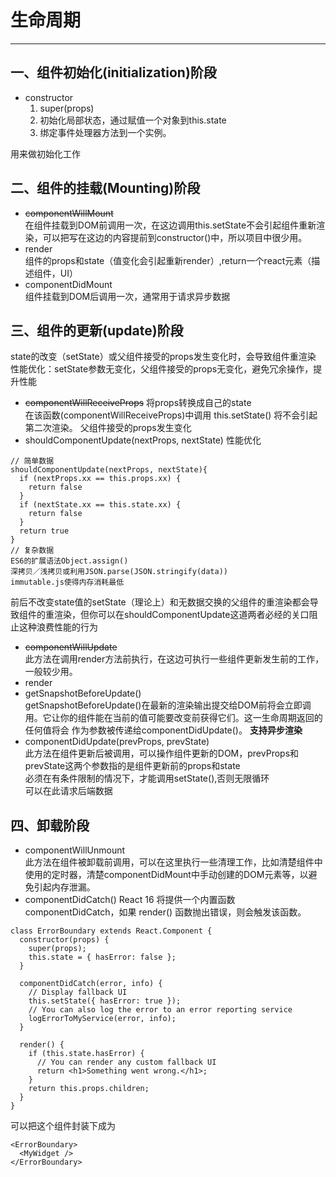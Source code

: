 
# 生命周期
---
## 一、组件初始化(initialization)阶段
- constructor
  1. super(props)  
  2. 初始化局部状态，通过赋值一个对象到this.state
  3. 绑定事件处理器方法到一个实例。  

用来做初始化工作
## 二、组件的挂载(Mounting)阶段
- ~~componentWillMount~~  
在组件挂载到DOM前调用一次，在这边调用this.setState不会引起组件重新渲染，可以把写在这边的内容提前到constructor()中，所以项目中很少用。
- render  
组件的props和state（值变化会引起重新render）,return一个react元素（描述组件，UI）
- componentDidMount  
组件挂载到DOM后调用一次，通常用于请求异步数据
## 三、组件的更新(update)阶段
state的改变（setState）或父组件接受的props发生变化时，会导致组件重渲染  
性能优化：setState参数无变化，父组件接受的props无变化，避免冗余操作，提升性能
- ~~componentWillReceiveProps~~  将props转换成自己的state  
在该函数(componentWillReceiveProps)中调用 this.setState() 将不会引起第二次渲染。
父组件接受的props发生变化
- shouldComponentUpdate(nextProps, nextState) 性能优化
```
// 简单数据
shouldComponentUpdate(nextProps, nextState){
  if (nextProps.xx == this.props.xx) {
    return false
  }
  if (nextState.xx == this.state.xx) {
    return false
  }
  return true
}
// 复杂数据
ES6的扩展语法Object.assign()
深拷贝／浅拷贝或利用JSON.parse(JSON.stringify(data))
immutable.js使得内存消耗最低
```
前后不改变state值的setState（理论上）和无数据交换的父组件的重渲染都会导致组件的重渲染，但你可以在shouldComponentUpdate这道两者必经的关口阻止这种浪费性能的行为
- ~~componentWillUpdate~~  
此方法在调用render方法前执行，在这边可执行一些组件更新发生前的工作，一般较少用。
- render
- getSnapshotBeforeUpdate()  
getSnapshotBeforeUpdate()在最新的渲染输出提交给DOM前将会立即调用。它让你的组件能在当前的值可能要改变前获得它们。这一生命周期返回的任何值将会 作为参数被传递给componentDidUpdate()。
**支持异步渲染**
- componentDidUpdate(prevProps, prevState)  
此方法在组件更新后被调用，可以操作组件更新的DOM，prevProps和prevState这两个参数指的是组件更新前的props和state  
必须在有条件限制的情况下，才能调用setState(),否则无限循环  
可以在此请求后端数据
## 四、卸载阶段
- componentWillUnmount  
此方法在组件被卸载前调用，可以在这里执行一些清理工作，比如清楚组件中使用的定时器，清楚componentDidMount中手动创建的DOM元素等，以避免引起内存泄漏。
- componentDidCatch()
 React 16 将提供一个内置函数 componentDidCatch，如果 render() 函数抛出错误，则会触发该函数。
```
class ErrorBoundary extends React.Component {
  constructor(props) {
    super(props);
    this.state = { hasError: false };
  }

  componentDidCatch(error, info) {
    // Display fallback UI
    this.setState({ hasError: true });
    // You can also log the error to an error reporting service
    logErrorToMyService(error, info);
  }

  render() {
    if (this.state.hasError) {
      // You can render any custom fallback UI
      return <h1>Something went wrong.</h1>;
    }
    return this.props.children;
  }
}
```
可以把这个组件封装下成为
```
<ErrorBoundary>
  <MyWidget />
</ErrorBoundary>
```